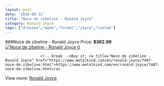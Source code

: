 ```yaml
---
layout: post
date: '2016-09-22'
title: "Noce de zibeline - Ronald Joyce"
category: Ronald Joyce
tags: ["dresses","made","formal","joyce","custom"]
---
```

###Noce de zibeline - Ronald Joyce
Price: **$362.99**
<a href="https://www.metalkind.com/en/ronald-joyce/7487-noce-de-zibeline.html"><img src="http://img.metalkind.com/17535-thickbox_default/noce-de-zibeline.jpg" alt="Noce de zibeline - Ronald Joyce 0" /></a>


					<!-- break -->Buy it: <a title="Noce de zibeline - Ronald Joyce" href="https://www.metalkind.com/en/ronald-joyce/7487-noce-de-zibeline.html">https://www.metalkind.com/en/ronald-joyce/7487-noce-de-zibeline.html</a>
View more: [Ronald Joyce](https://www.metalkind.com/en/110-ronald-joyce)